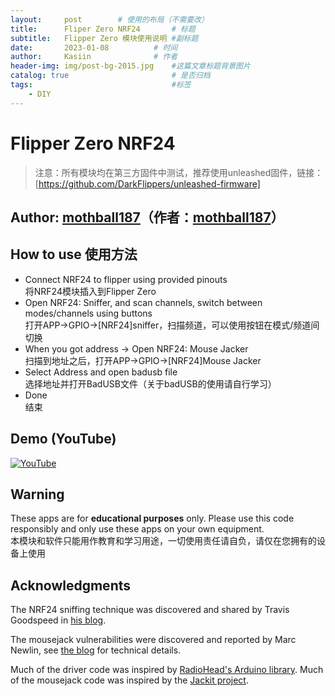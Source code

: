 ```yaml
---
layout:     post   		# 使用的布局（不需要改）
title:      Fliper Zero NRF24		# 标题 
subtitle:   Flipper Zero 模块使用说明 #副标题
date:       2023-01-08			# 时间
author:     Kasiin 				# 作者
header-img: img/post-bg-2015.jpg 	#这篇文章标题背景图片
catalog: true 						# 是否归档
tags:								#标签
    - DIY
---
```

# Flipper Zero NRF24

>注意：所有模块均在第三方固件中测试，推荐使用unleashed固件，链接：[https://github.com/DarkFlippers/unleashed-firmware]

## Author: [mothball187](https://github.com/mothball187/flipperzero-nrf24/tree/main/mousejacker)（作者：[mothball187](https://github.com/mothball187/flipperzero-nrf24/tree/main/mousejacker)）


## How to use 使用方法
- Connect NRF24 to flipper using provided pinouts   
  将NRF24模块插入到Flipper Zero
- Open NRF24: Sniffer, and scan channels, switch between modes/channels using buttons   
  打开APP->GPIO->[NRF24]sniffer，扫描频道，可以使用按钮在模式/频道间切换
- When you got address -> Open NRF24: Mouse Jacker   
  扫描到地址之后，打开APP->GPIO->[NRF24]Mouse Jacker
- Select Address and open badusb file   
  选择地址并打开BadUSB文件（关于badUSB的使用请自行学习）
- Done  
  结束

## Demo (YouTube)
[![YouTube](https://img.youtube.com/vi/C5hbyAjuU4k/0.jpg)](https://www.youtube.com/watch?v=C5hbyAjuU4k)

## Warning
These apps are for **educational purposes** only. Please use this code responsibly and only use these apps on your own equipment.  
本模块和软件只能用作教育和学习用途，一切使用责任请自负，请仅在您拥有的设备上使用

## Acknowledgments
The NRF24 sniffing technique was discovered and shared by Travis Goodspeed in [his blog](http://travisgoodspeed.blogspot.com/2011/02/promiscuity-is-nrf24l01s-duty.html).

The mousejack vulnerabilities were discovered and reported by Marc Newlin, see [the blog](https://www.bastille.net/research/vulnerabilities/mousejack/technical-details) for technical details.

Much of the driver code was inspired by [RadioHead's Arduino library](https://www.airspayce.com/mikem/arduino/RadioHead/classRH__NRF24.html).
Much of the mousejack code was inspired by the [Jackit project](https://github.com/insecurityofthings/jackit).

